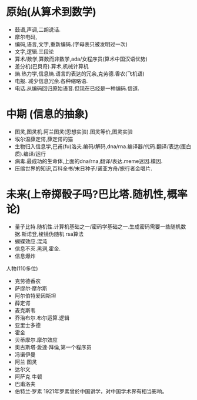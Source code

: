 # 原始(从算术到数学)

* 鼓语,声调,二胡说话.
* 摩尔电码,
* 编码,语言,文字,重新编码.(字母表只被发明过一次)
* 文字,逻辑.三段论
* 算术/数学,算数而非数学,ada/女程序员(算术中国汉语优势)
* 差分机(巴貝奇).算术,机械计算机
* 熵.热力学,信息熵.语言的表达的冗余,克劳德.香农(飞机语)
* 电报. 减少信息冗余.各种缩略语.
* 电话.从编码回归原始语音.但现在已经是一种编码.信道.

# 中期 (信息的抽象)

* 图灵,图灵机.阿兰图灵(思想实验).图灵等价,图灵实验
* 埃尔温薛定谔,薛定谔的猫
* 生物归入信息学,巴甫(fu)洛夫.编码/解码,dna/rna.编译器/代码.翻译/表达(蛋白质).编译/运行
* 病毒.最成功的生命体,上面的dna/rna,翻译/表达.meme迷因.模因.
* 压缩世界的知识,百科全书/末日种子/诺亚方舟/旅行者金唱片.

# 未来(上帝掷骰子吗?巴比塔.随机性,概率论)

* 量子比特.随机性.计算机基础之一/密码学基础之一.生成密码需要一些随机数据.斯诺登,棱镜伪随机 rsa算法
* 蝴蝶效应.混沌
* 信息不灭.黑洞,霍金.
* 信息爆炸

人物(110多位)
* 克劳德香农
* 萨缪尔·摩尔斯
* 阿尔伯特爱因斯坦
* 薛定谔
* 麦克斯韦
* 乔治布尔.布尔运算.逻辑
* 亚里士多德
* 霍金
* 贝蒂摩尔.摩尔效应
* 奧古斯塔·愛達·拜倫,第一个程序员
* 冯诺伊曼
* 阿兰 图灵
* 达尔文
* 阿萨克 牛顿
* 巴甫洛夫
* 伯特兰·罗素 1921年罗素曾於中国讲学，对中国学术界有相当影响。